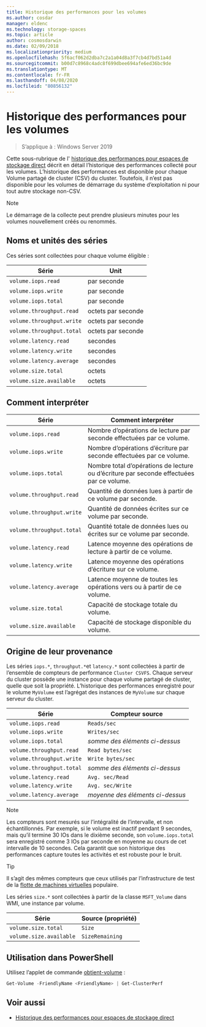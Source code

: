 ```yaml
---
title: Historique des performances pour les volumes
ms.author: cosdar
manager: eldenc
ms.technology: storage-spaces
ms.topic: article
author: cosmosdarwin
ms.date: 02/09/2018
ms.localizationpriority: medium
ms.openlocfilehash: 5f6acf062d2dba7c2a1a04d8a3f7cb4d7bd51a4d
ms.sourcegitcommit: b00d7c8968c4adc8f699dbee694afe6ed36bc9de
ms.translationtype: MT
ms.contentlocale: fr-FR
ms.lasthandoff: 04/08/2020
ms.locfileid: "80856132"
---
```

# <a name="performance-history-for-volumes"></a>Historique des performances pour les volumes

> S’applique à : Windows Server 2019

Cette sous-rubrique de l' [historique des performances pour espaces de stockage direct](performance-history.md) décrit en détail l’historique des performances collecté pour les volumes. L’historique des performances est disponible pour chaque Volume partagé de cluster (CSV) du cluster. Toutefois, il n’est pas disponible pour les volumes de démarrage du système d’exploitation ni pour tout autre stockage non-CSV.

   > [!NOTE]
   > Le démarrage de la collecte peut prendre plusieurs minutes pour les volumes nouvellement créés ou renommés.

## <a name="series-names-and-units"></a>Noms et unités des séries

Ces séries sont collectées pour chaque volume éligible :

| Série                    | Unit             |
|---------------------------|------------------|
| `volume.iops.read`        | par seconde       |
| `volume.iops.write`       | par seconde       |
| `volume.iops.total`       | par seconde       |
| `volume.throughput.read`  | octets par seconde |
| `volume.throughput.write` | octets par seconde |
| `volume.throughput.total` | octets par seconde |
| `volume.latency.read`     | secondes          |
| `volume.latency.write`    | secondes          |
| `volume.latency.average`  | secondes          |
| `volume.size.total`       | octets            |
| `volume.size.available`   | octets            |

## <a name="how-to-interpret"></a>Comment interpréter

| Série                    | Comment interpréter                                                              |
|---------------------------|-------------------------------------------------------------------------------|
| `volume.iops.read`        | Nombre d’opérations de lecture par seconde effectuées par ce volume.                |
| `volume.iops.write`       | Nombre d’opérations d’écriture par seconde effectuées par ce volume.               |
| `volume.iops.total`       | Nombre total d’opérations de lecture ou d’écriture par seconde effectuées par ce volume. |
| `volume.throughput.read`  | Quantité de données lues à partir de ce volume par seconde.                            |
| `volume.throughput.write` | Quantité de données écrites sur ce volume par seconde.                           |
| `volume.throughput.total` | Quantité totale de données lues ou écrites sur ce volume par seconde.        |
| `volume.latency.read`     | Latence moyenne des opérations de lecture à partir de ce volume.                          |
| `volume.latency.write`    | Latence moyenne des opérations d’écriture sur ce volume.                           |
| `volume.latency.average`  | Latence moyenne de toutes les opérations vers ou à partir de ce volume.                     |
| `volume.size.total`       | Capacité de stockage totale du volume.                                     |
| `volume.size.available`   | Capacité de stockage disponible du volume.                                 |

## <a name="where-they-come-from"></a>Origine de leur provenance

Les séries `iops.*`, `throughput.*`et `latency.*` sont collectées à partir de l’ensemble de compteurs de performance `Cluster CSVFS`. Chaque serveur du cluster possède une instance pour chaque volume partagé de cluster, quelle que soit la propriété. L’historique des performances enregistré pour le volume `MyVolume` est l’agrégat des instances de `MyVolume` sur chaque serveur du cluster.

| Série                    | Compteur source         |
|---------------------------|------------------------|
| `volume.iops.read`        | `Reads/sec`            |
| `volume.iops.write`       | `Writes/sec`           |
| `volume.iops.total`       | *somme des éléments ci-dessus*     |
| `volume.throughput.read`  | `Read bytes/sec`       |
| `volume.throughput.write` | `Write bytes/sec`      |
| `volume.throughput.total` | *somme des éléments ci-dessus*     |
| `volume.latency.read`     | `Avg. sec/Read`        |
| `volume.latency.write`    | `Avg. sec/Write`       |
| `volume.latency.average`  | *moyenne des éléments ci-dessus* |

   > [!NOTE]
   > Les compteurs sont mesurés sur l’intégralité de l’intervalle, et non échantillonnés. Par exemple, si le volume est inactif pendant 9 secondes, mais qu’il termine 30 IOs dans le dixième seconde, son `volume.iops.total` sera enregistré comme 3 IOs par seconde en moyenne au cours de cet intervalle de 10 secondes. Cela garantit que son historique des performances capture toutes les activités et est robuste pour le bruit.

   > [!TIP]
   > Il s’agit des mêmes compteurs que ceux utilisés par l’infrastructure de test de la [flotte de machines virtuelles](https://github.com/Microsoft/diskspd/blob/master/Frameworks/VMFleet/watch-cluster.ps1) populaire.

Les séries `size.*` sont collectées à partir de la classe `MSFT_Volume` dans WMI, une instance par volume.

| Série                    | Source (propriété) |
|---------------------------|-----------------|
| `volume.size.total`       | `Size`          |
| `volume.size.available`   | `SizeRemaining` |

## <a name="usage-in-powershell"></a>Utilisation dans PowerShell

Utilisez l’applet de commande [obtient-volume](https://docs.microsoft.com/powershell/module/storage/get-volume) :

```PowerShell
Get-Volume -FriendlyName <FriendlyName> | Get-ClusterPerf
```

## <a name="see-also"></a>Voir aussi

- [Historique des performances pour espaces de stockage direct](performance-history.md)
